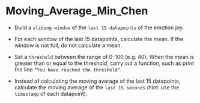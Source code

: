 # Moving_Average_Min_Chen

- Build a `sliding window` of the `last 15 datapoints` of the emotion joy.

- For each window of the last 15 datapoints, calculate the mean. If the window is not full, do not
calculate a mean.

- Set a `threshold` between the range of 0-100 (e.g. 40). When the mean is greater than or equal
to the threshold, carry out a function, such as print the line `“You have reached the threshold”`.

- Instead of calculating the moving average of the last 15 datapoints, calculate
the moving average of the `last 15 seconds` (hint: use the `timestamp` of each datapoint).
